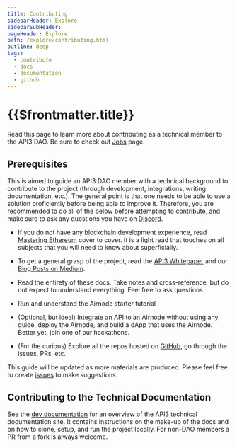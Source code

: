 ```yaml
---
title: Contributing
sidebarHeader: Explore
sidebarSubHeader:
pageHeader: Explore
path: /explore/contributing.html
outline: deep
tags:
  - contribute
  - docs
  - documentation
  - github
---
```


<PageHeader/>

# {{$frontmatter.title}}

Read this page to learn more about contributing as a technical member to the
API3 DAO. Be sure to check out [Jobs](./jobs.md) page.

## Prerequisites

This is aimed to guide an API3 DAO member with a technical background to
contribute to the project (through development, integrations, writing
documentation, etc.). The general point is that one needs to be able to use a
solution proficiently before being able to improve it. Therefore, you are
recommended to do all of the below before attempting to contribute, and make
sure to ask any questions you have on
[Discord](https://discord.gg/qnRrcfnm5W)<ExternalLinkImage/>.

- If you do not have any blockchain development experience, read
  [Mastering Ethereum](https://github.com/ethereumbook/ethereumbook)<ExternalLinkImage/>
  cover to cover. It is a light read that touches on all subjects that you will
  need to know about superficially.

- To get a general grasp of the project, read the
  <a href="/api3-whitepaper-v1.0.3.pdf" target="_api3-whitepaper"> API3
  Whitepaper</a><ExternalLinkImage/> and our [Blog Posts on Medium](./blog.md).

- Read the entirety of these docs. Take notes and cross-reference, but do not
  expect to understand everything. Feel free to ask questions.

- Run and understand the Airnode starter tutorial

- (Optional, but ideal) Integrate an API to an Airnode without using any guide,
  deploy the Airnode, and build a dApp that uses the Airnode. Better yet, join
  one of our hackathons.

- (For the curious) Explore all the repos hosted on
  [GitHub](https://github.com/api3dao)<ExternalLinkImage/>, go through the
  issues, PRs, etc.

This guide will be updated as more materials are produced. Please feel free to
create [issues](https://github.com/api3dao/api3-docs/issues)<externalLinkImage/>
to make suggestions.

## Contributing to the Technical Documentation

See the [dev documentation](/dev/) for an overview of the API3 technical
documentation site. It contains instructions on the make-up of the docs and on
how to clone, setup, and run the project locally. For non-DAO members a PR from
a fork is always welcome.
